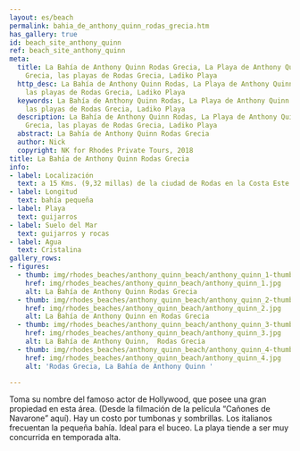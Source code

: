 ```yaml
---
layout: es/beach
permalink: bahia_de_anthony_quinn_rodas_grecia.htm
has_gallery: true
id: beach_site_anthony_quinn
ref: beach_site_anthony_quinn
meta:
  title: La Bahía de Anthony Quinn Rodas Grecia, La Playa de Anthony Quinn en Rodas
    Grecia, las playas de Rodas Grecia, Ladiko Playa
  http_desc: La Bahía de Anthony Quinn Rodas, La Playa de Anthony Quinn en Rodas Grecia,
    las playas de Rodas Grecia, Ladiko Playa
  keywords: La Bahía de Anthony Quinn Rodas, La Playa de Anthony Quinn en Rodas Grecia,
    las playas de Rodas Grecia, Ladiko Playa
  description: La Bahía de Anthony Quinn Rodas, La Playa de Anthony Quinn en Rodas
    Grecia, las playas de Rodas Grecia, Ladiko Playa
  abstract: La Bahía de Anthony Quinn Rodas Grecia
  author: Nick
  copyright: NK for Rhodes Private Tours, 2018
title: La Bahía de Anthony Quinn Rodas Grecia
info:
- label: Localización
  text: a 15 Kms. (9,32 millas) de la ciudad de Rodas en la Costa Este
- label: Longitud
  text: bahía pequeña
- label: Playa
  text: guijarros
- label: Suelo del Mar
  text: guijarros y rocas
- label: Agua
  text: Cristalina
gallery_rows:
- figures:
  - thumb: img/rhodes_beaches/anthony_quinn_beach/anthony_quinn_1-thumb.jpg
    href: img/rhodes_beaches/anthony_quinn_beach/anthony_quinn_1.jpg
    alt: La Bahía de Anthony Quinn Rodas Grecia
  - thumb: img/rhodes_beaches/anthony_quinn_beach/anthony_quinn_2-thumb.jpg
    href: img/rhodes_beaches/anthony_quinn_beach/anthony_quinn_2.jpg
    alt: La Bahía de Anthony Quinn en Rodas Grecia
  - thumb: img/rhodes_beaches/anthony_quinn_beach/anthony_quinn_3-thumb.jpg
    href: img/rhodes_beaches/anthony_quinn_beach/anthony_quinn_3.jpg
    alt: La Bahía de Anthony Quinn,  Rodas Grecia
  - thumb: img/rhodes_beaches/anthony_quinn_beach/anthony_quinn_4-thumb.jpg
    href: img/rhodes_beaches/anthony_quinn_beach/anthony_quinn_4.jpg
    alt: 'Rodas Grecia, La Bahía de Anthony Quinn '

---
```

Toma su nombre del famoso actor de Hollywood, que posee una gran propiedad en esta área. (Desde la filmación de la película “Cañones de Navarone” aquí). Hay un costo por tumbonas y sombrillas. Los italianos frecuentan la pequeña bahía. Ideal para el buceo. La playa tiende a ser muy concurrida en temporada alta.